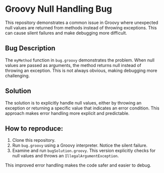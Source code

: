 # Groovy Null Handling Bug

This repository demonstrates a common issue in Groovy where unexpected null values are returned from methods instead of throwing exceptions.  This can cause silent failures and make debugging more difficult.

## Bug Description

The `myMethod` function in `bug.groovy` demonstrates the problem.  When null values are passed as arguments, the method returns null instead of throwing an exception. This is not always obvious, making debugging more challenging.

## Solution

The solution is to explicitly handle null values, either by throwing an exception or returning a specific value that indicates an error condition. This approach makes error handling more explicit and predictable.

## How to reproduce:

1. Clone this repository.
2. Run `bug.groovy` using a Groovy interpreter.  Notice the silent failure.
3. Examine and run `bugSolution.groovy`. This version explicitly checks for null values and throws an `IllegalArgumentException`. 

This improved error handling makes the code safer and easier to debug.